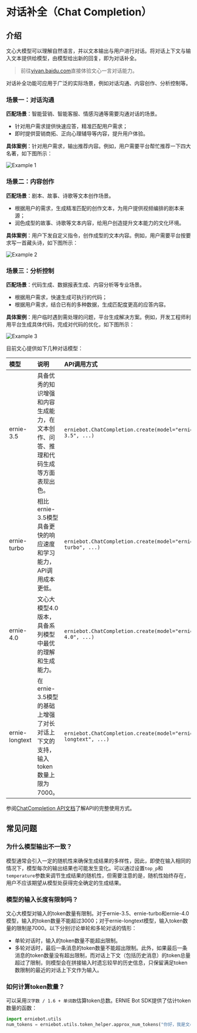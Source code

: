 # 对话补全（Chat Completion）

## 介绍

文心大模型可以理解自然语言，并以文本输出与用户进行对话。将对话上下文与输入文本提供给模型，由模型给出新的回复，即为对话补全。

> 前往[yiyan.baidu.com](https://yiyan.baidu.com)直接体验文心一言对话能力。

对话补全功能可应用于广泛的实际场景，例如对话沟通、内容创作、分析控制等。

### 场景一：对话沟通

**匹配场景**：智能营销、智能客服、情感沟通等需要沟通对话的场景。

* 针对用户需求提供快速应答，精准匹配用户需求；
* 即时提供营销商拓、正向心理辅导等内容，提升用户体验。

**具体案例**：针对用户需求，输出推荐内容。例如，用户需要平台帮忙推荐一下四大名著，如下图所示：

![Example 1](https://bce.bdstatic.com/doc/ai-cloud-share/WENXINWORKSHOP/image_a90f36c.png)

### 场景二：内容创作

**匹配场景**：剧本、故事、诗歌等文本创作场景。

* 根据用户的需求，生成精准匹配的创作文本，为用户提供视频编排的剧本来源；
* 润色成型的故事、诗歌等文本内容，给用户创造提升文本能力的文化环境。

**具体案例**：用户下发自定义指令，创作成型的文本内容。例如，用户需要平台按要求写一首藏头诗，如下图所示：

![Example 2](https://bce.bdstatic.com/doc/ai-cloud-share/WENXINWORKSHOP/image_766ad39.png)

### 场景三：分析控制

**匹配场景**：代码生成、数据报表生成、内容分析等专业场景。

* 根据用户需求，快速生成可执行的代码；
* 根据用户需求，结合已有的多种数据，生成匹配度更高的应答内容。

**具体案例**：用户临时遇到需处理的问题，平台生成解决方案。例如，开发工程师利用平台生成具体代码，完成对代码的优化，如下图所示：

![Example 3](https://bce.bdstatic.com/doc/ai-cloud-share/WENXINWORKSHOP/image_edb718d.png)

目前文心提供如下几种对话模型：

| 模型 | 说明 | API调用方式 |
| :--- | :--- | :--- |
| ernie-3.5 | 具备优秀的知识增强和内容生成能力，在文本创作、问答、推理和代码生成等方面表现出色。 |`erniebot.ChatCompletion.create(model="ernie-3.5", ...)` |
| ernie-turbo | 相比ernie-3.5模型具备更快的响应速度和学习能力，API调用成本更低。 | `erniebot.ChatCompletion.create(model="ernie-turbo", ...)` |
| ernie-4.0 | 文心大模型4.0版本，具备系列模型中最优的理解和生成能力。 | `erniebot.ChatCompletion.create(model="ernie-4.0", ...)` |
| ernie-longtext | 在ernie-3.5模型的基础上增强了对长对话上下文的支持，输入token数量上限为7000。 | `erniebot.ChatCompletion.create(model="ernie-longtext", ...)` |

参阅[ChatCompletion API文档](../api_reference/chat_completion.md)了解API的完整使用方式。

## 常见问题

### 为什么模型输出不一致？

模型通常会引入一定的随机性来确保生成结果的多样性，因此，即使在输入相同的情况下，模型每次的输出结果也可能发生变化。可以通过设置`top_p`和`temperature`参数来调节生成结果的随机性，但需要注意的是，随机性始终存在，用户不应该期望从模型处获得完全确定的生成结果。

### 模型的输入长度有限制吗？

文心大模型对输入的token数量有限制。对于ernie-3.5、ernie-turbo和ernie-4.0模型，输入的token数量不能超过3000；对于ernie-longtext模型，输入token数量的限制是7000。以下分别讨论单轮和多轮对话的情形：

* 单轮对话时，输入的token数量不能超出限制。
* 多轮对话时，最后一条消息的token数量不能超出限制。此外，如果最后一条消息的token数量没有超出限制，而对话上下文（包括历史消息）的token总量超过了限制，则模型会在拼接输入时遗忘较早的历史信息，只保留满足token数限制的最近的对话上下文作为输入。

### 如何计算token数量？

可以采用`汉字数 / 1.6 + 单词数`估算token总数。ERNIE Bot SDK提供了估计token数量的函数：

```{.py .copy}
import erniebot.utils
num_tokens = erniebot.utils.token_helper.approx_num_tokens("你好，我是文心一言。")
```
